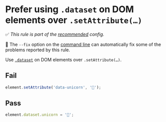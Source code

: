 # Prefer using `.dataset` on DOM elements over `.setAttribute(…)`

✅ *This rule is part of the [recommended](https://github.com/sindresorhus/eslint-plugin-unicorn#recommended-config) config.*

🔧 The `--fix` option on the [command line](https://eslint.org/docs/user-guide/command-line-interface#fixing-problems) can automatically fix some of the problems reported by this rule.

Use [`.dataset`](https://developer.mozilla.org/en-US/docs/Web/API/HTMLElement/dataset) on DOM elements over `.setAttribute(…)`.


## Fail

```js
element.setAttribute('data-unicorn', '🦄');
```


## Pass

```js
element.dataset.unicorn = '🦄';
```
